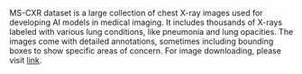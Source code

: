 MS-CXR dataset is a large collection of chest X-ray images used for developing AI models in medical imaging. It includes thousands of X-rays labeled with various lung conditions, like pneumonia and lung opacities. The images come with detailed annotations, sometimes including bounding boxes to show specific areas of concern. For image downloading, please visit [link](https://physionet.org/content/ms-cxr/0.1/).